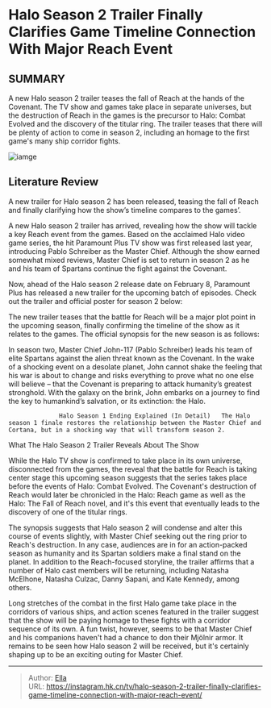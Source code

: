 # Halo Season 2 Trailer Finally Clarifies Game Timeline Connection With Major Reach Event


## SUMMARY 



  A new Halo season 2 trailer teases the fall of Reach at the hands of the Covenant.   The TV show and games take place in separate universes, but the destruction of Reach in the games is the precursor to Halo: Combat Evolved and the discovery of the titular ring.   The trailer teases that there will be plenty of action to come in season 2, including an homage to the first game&#39;s many ship corridor fights.  

![iamge](https://static1.srcdn.com/wordpress/wp-content/uploads/2024/01/master-chief-juxtaposed-with-the-city-of-reach-burning-in-halo-season-2.jpg)

## Literature Review
A new trailer for Halo season 2 has been released, teasing the fall of Reach and finally clarifying how the show’s timeline compares to the games’.




A new Halo season 2 trailer has arrived, revealing how the show will tackle a key Reach event from the games. Based on the acclaimed Halo video game series, the hit Paramount Plus TV show was first released last year, introducing Pablo Schreiber as the Master Chief. Although the show earned somewhat mixed reviews, Master Chief is set to return in season 2 as he and his team of Spartans continue the fight against the Covenant.




Now, ahead of the Halo season 2 release date on February 8, Paramount Plus has released a new trailer for the upcoming batch of episodes. Check out the trailer and official poster for season 2 below:


 

          

The new trailer teases that the battle for Reach will be a major plot point in the upcoming season, finally confirming the timeline of the show as it relates to the games. The official synopsis for the new season is as follows:


In season two, Master Chief John-117 (Pablo Schreiber) leads his team of elite Spartans against the alien threat known as the Covenant. In the wake of a shocking event on a desolate planet, John cannot shake the feeling that his war is about to change and risks everything to prove what no one else will believe – that the Covenant is preparing to attack humanity’s greatest stronghold.
With the galaxy on the brink, John embarks on a journey to find the key to humankind’s salvation, or its extinction: the Halo.





                  Halo Season 1 Ending Explained (In Detail)   The Halo season 1 finale restores the relationship between the Master Chief and Cortana, but in a shocking way that will transform season 2.    


 What The Halo Season 2 Trailer Reveals About The Show 
          

While the Halo TV show is confirmed to take place in its own universe, disconnected from the games, the reveal that the battle for Reach is taking center stage this upcoming season suggests that the series takes place before the events of Halo: Combat Evolved. The Covenant&#39;s destruction of Reach would later be chronicled in the Halo: Reach game as well as the Halo: The Fall of Reach novel, and it&#39;s this event that eventually leads to the discovery of one of the titular rings.

         




The synopsis suggests that Halo season 2 will condense and alter this course of events slightly, with Master Chief seeking out the ring prior to Reach&#39;s destruction. In any case, audiences are in for an action-packed season as humanity and its Spartan soldiers make a final stand on the planet. In addition to the Reach-focused storyline, the trailer affirms that a number of Halo cast members will be returning, including Natasha McElhone, Natasha Culzac, Danny Sapani, and Kate Kennedy, among others.

Long stretches of the combat in the first Halo game take place in the corridors of various ships, and action scenes featured in the trailer suggest that the show will be paying homage to these fights with a corridor sequence of its own. A fun twist, however, seems to be that Master Chief and his companions haven&#39;t had a chance to don their Mjölnir armor. It remains to be seen how Halo season 2 will be received, but it&#39;s certainly shaping up to be an exciting outing for Master Chief.






---

> Author: [Ella](https://instagram.hk.cn/)  
> URL: https://instagram.hk.cn/tv/halo-season-2-trailer-finally-clarifies-game-timeline-connection-with-major-reach-event/  

